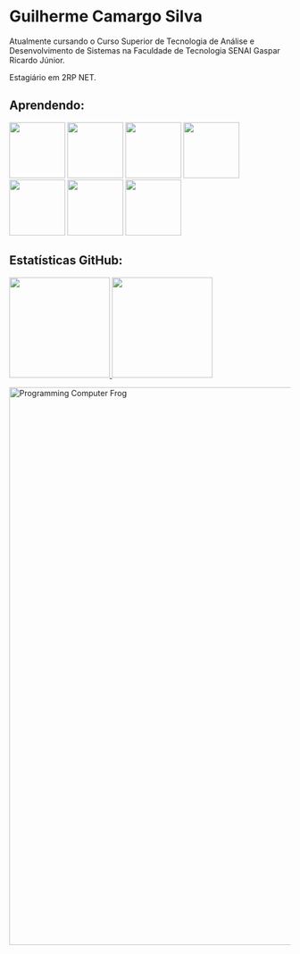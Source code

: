 # Guilherme Camargo Silva
Atualmente cursando o Curso Superior de Tecnologia de Análise e Desenvolvimento de Sistemas na Faculdade de Tecnologia SENAI Gaspar Ricardo Júnior.

Estagiário em 2RP NET.

## Aprendendo:
<p>
<img height="100px" width="100px" src="https://cdn.jsdelivr.net/gh/devicons/devicon@latest/icons/java/java-original.svg" />
<img height="100px" width="100px" src="https://cdn.jsdelivr.net/gh/devicons/devicon@latest/icons/python/python-original.svg" />
<img height="100px" width="100px" src="https://cdn.jsdelivr.net/gh/devicons/devicon@latest/icons/arduino/arduino-original.svg" />
<img height="100px" width="100px" src="https://cdn.jsdelivr.net/gh/devicons/devicon@latest/icons/postgresql/postgresql-original.svg" />
<img height="100px" width="100px" src="https://cdn.jsdelivr.net/gh/devicons/devicon@latest/icons/html5/html5-original.svg" />
<img height="100px" width="100px" src="https://cdn.jsdelivr.net/gh/devicons/devicon@latest/icons/css3/css3-original.svg" />
<img height="100px" width="100px" src="https://cdn.jsdelivr.net/gh/devicons/devicon@latest/icons/javascript/javascript-original.svg" />
</p>

## Estatísticas GitHub:
<p>
<a href="https://github.com/GuilhermeAmargo">
<img loading="lazy" height="180em" src="https://github-readme-stats.vercel.app/api/top-langs/?username=GuilhermeAmargo&layout=compact&langs_count=7&theme=dracula"/>
<img loading="lazy" height="180em" src="https://github-readme-stats.vercel.app/api?username=GuilhermeAmargo&show_icons=true&theme=dracula&include_all_commits=true&count_private=true"/>
</p>


<p>
<img src="https://media1.tenor.com/m/YUzRkMOL-3EAAAAC/programming-computer-frog.gif" alt="Programming Computer Frog" width="1000px">
</p>
